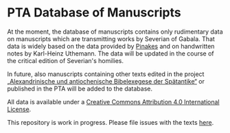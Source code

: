 # PTA Database of Manuscripts

At the moment, the database of manuscripts contains only rudimentary data on manuscripts which are transmitting works by Severian of Gabala. That data is widely based on the data provided by [Pinakes](https://pinakes.irht.cnrs.fr/) and on handwritten notes by Karl-Heinz Uthemann. The data will be updated in the course of the critical edition of Severian's homilies.

In future, also manuscripts containing other texts edited in the project [„Alexandrinische und antiochenische Bibelexegese der Spätantike“](https://bibelexegese.bbaw.de) or published in the PTA will be added to the database.

All data is available under a [Creative Commons Attribution 4.0 International License](https://creativecommons.org/licenses/by/4.0/).


This repository is work in progress. Please file issues with the texts [here](https://github.com/PatristicTextArchive/pta_manuscripts/issues).